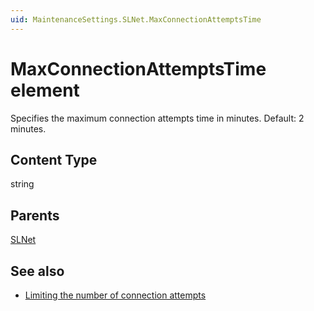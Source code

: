```yaml
---
uid: MaintenanceSettings.SLNet.MaxConnectionAttemptsTime
---
```


# MaxConnectionAttemptsTime element

Specifies the maximum connection attempts time in minutes. Default: 2 minutes.

## Content Type

string

## Parents

[SLNet](xref:MaintenanceSettings.SLNet)

## See also

- [Limiting the number of connection attempts](xref:Configuration_of_DataMiner_processes#limiting-the-number-of-connection-attempts)
